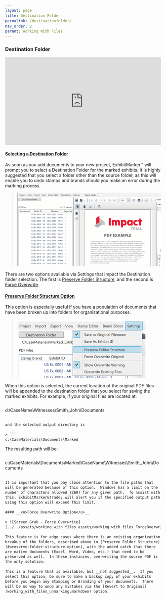 ```yaml
---
layout: page
title: Destination Folder
permalink: /destinationfolder/
nav_order: 2
parent: Working With Files
---
```


### Destination Folder

<div style="padding:56.25% 0 0 0;position:relative;"><iframe src="https://player.vimeo.com/video/823047327?h=6a4358a9a3&amp;badge=0&amp;autopause=0&amp;player_id=0&amp;app_id=58479" frameborder="0" allow="autoplay; fullscreen; picture-in-picture" allowfullscreen style="position:absolute;top:0;left:0;width:100%;height:100%;" title="5 - New Destination for Stamped"></iframe></div><script src="https://player.vimeo.com/api/player.js"></script>

#### __<u>Selecting a Destination Folder</u>__

As soon as you add documents to your new project, ExhibitMarker&trade; will prompt you to select a Destination Folder for the marked exhibits.  It is highly suggested that you select a folder other than the source folder, as this will enable you to undo stamps and brands should you make an error during the marking process.

> ![Animation - Select Destination Folder](../../assets/working_with_files_assets/working_with_files_01_SelectDestination.gif)

There are two options available via Settings that impact the Destination folder selection.  The first is [Preserve Folder Structure](#preserve-folder-structure-option), and the second is [Force Overwrite](#force-overwrite-option).

#### __<u>Preserve Folder Structure Option</u>__

This option is especially useful if you have a population of documents that have been broken up into folders for organizational purposes.

> ![Screen Grab - Preserve Folder Structure](../../assets/working_with_files_assets/working_with_files_PreserveFolderStructure.png)

When this option is selected, the current location of the original PDF files will be appended to the destination folder that you select for saving the marked exhibits.  For example, if your original files are located at:

> ```
d:\CaseName\Witnesses\Smith_John\Documents
```

and the selected output directory is

> ```
c:\CaseMaterials\Documents\Marked
```

The resulting path will be:

> ```
c:\CaseMaterials\Documents\Marked\CaseName\Witnesses\Smith_John\Documents
```

It is important that you pay close attention to the file paths that will be generated because of this option.  Windows has a limit on the number of characters allowed (260) for any given path.  To assist with this, ExhibitMarker&trade; will alert you if the specified output path using this option will exceed this limit.

#### __<u>Force Overwrite Option</u>__

> ![Screen Grab - Force Overwrite](../../assets/working_with_files_assets/working_with_files_ForceOverwrite.png)

This feature is for edge cases where there is an existing organization breakup of the folders, described above in [Preserve Folder Structure](#preserve-folder-structure-option), with the added catch that there are native documents (Excel, Word, Video, etc.) that need to be preserved as well.  In these instances, overwriting the source PDF is the only solution.

This is a feature that is available, but __not suggested__.  If you select this option, be sure to make a backup copy of your exhibits before you begin any Stamping or Branding of your documents.  There will be no way to undo any mistakes via the [Revert to Original](working_with_files_unmarking.markdown) option.